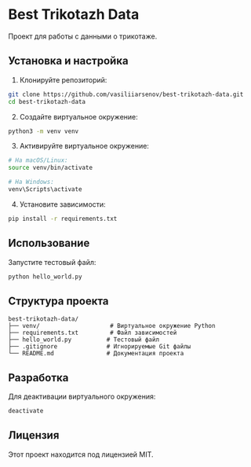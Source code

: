 # Best Trikotazh Data

Проект для работы с данными о трикотаже.

## Установка и настройка

1. Клонируйте репозиторий:
```bash
git clone https://github.com/vasiliiarsenov/best-trikotazh-data.git
cd best-trikotazh-data
```

2. Создайте виртуальное окружение:
```bash
python3 -m venv venv
```

3. Активируйте виртуальное окружение:
```bash
# На macOS/Linux:
source venv/bin/activate

# На Windows:
venv\Scripts\activate
```

4. Установите зависимости:
```bash
pip install -r requirements.txt
```

## Использование

Запустите тестовый файл:
```bash
python hello_world.py
```

## Структура проекта

```
best-trikotazh-data/
├── venv/                    # Виртуальное окружение Python
├── requirements.txt         # Файл зависимостей
├── hello_world.py          # Тестовый файл
├── .gitignore              # Игнорируемые Git файлы
└── README.md               # Документация проекта
```

## Разработка

Для деактивации виртуального окружения:
```bash
deactivate
```

## Лицензия

Этот проект находится под лицензией MIT.
